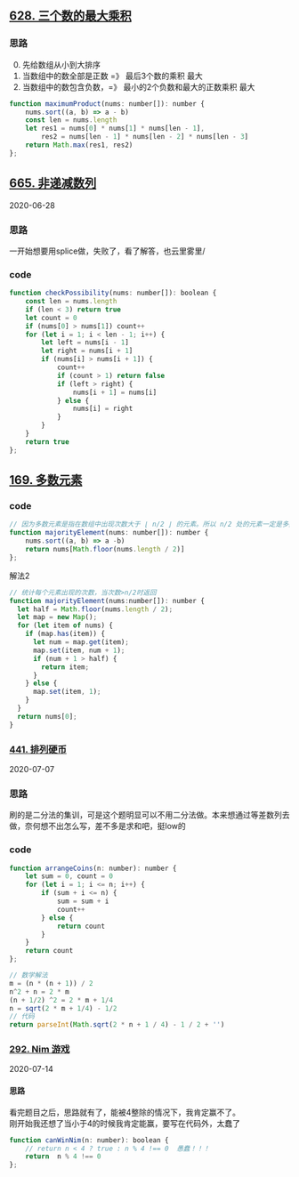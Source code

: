 ## [628. 三个数的最大乘积](https://leetcode-cn.com/problems/maximum-product-of-three-numbers/)
### 思路
0. 先给数组从小到大排序
1. 当数组中的数全部是正数 =》 最后3个数的乘积 最大
2. 当数组中的数包含负数，=》 最小的2个负数和最大的正数乘积 最大
```js
function maximumProduct(nums: number[]): number {
    nums.sort((a, b) => a - b)
    const len = nums.length
    let res1 = nums[0] * nums[1] * nums[len - 1],
        res2 = nums[len - 1] * nums[len - 2] * nums[len - 3]
    return Math.max(res1, res2)
};
```

## [665. 非递减数列](https://leetcode-cn.com/problems/non-decreasing-array/)
2020-06-28
### 思路 
一开始想要用splice做，失败了，看了解答，也云里雾里/
### code
```js
function checkPossibility(nums: number[]): boolean {
    const len = nums.length
    if (len < 3) return true
    let count = 0
    if (nums[0] > nums[1]) count++
    for (let i = 1; i < len - 1; i++) {
        let left = nums[i - 1]
        let right = nums[i + 1]
        if (nums[i] > nums[i + 1]) {
            count++
            if (count > 1) return false
            if (left > right) {
                nums[i + 1] = nums[i]
            } else {
                nums[i] = right
            }
        }
    }
    return true
};
```

## [169. 多数元素](https://leetcode-cn.com/problems/majority-element/)
### code
```js
// 因为多数元素是指在数组中出现次数大于 ⌊ n/2 ⌋ 的元素。所以 n/2 处的元素一定是多数元素
function majorityElement(nums: number[]): number {
    nums.sort((a, b) => a -b)
    return nums[Math.floor(nums.length / 2)]
};
```
解法2
```js
// 统计每个元素出现的次数，当次数>n/2时返回
function majorityElement(nums:number[]): number {
  let half = Math.floor(nums.length / 2);
  let map = new Map();
  for (let item of nums) {
    if (map.has(item)) {
      let num = map.get(item);
      map.set(item, num + 1);
      if (num + 1 > half) {
        return item;
      }
    } else {
      map.set(item, 1);
    }
  }
  return nums[0];
}
```

### [441. 排列硬币](https://leetcode-cn.com/problems/arranging-coins/)
2020-07-07
### 思路
刷的是二分法的集训，可是这个题明显可以不用二分法做。本来想通过等差数列去做，奈何想不出怎么写，差不多是求和吧，挺low的
### code
```js
function arrangeCoins(n: number): number {
    let sum = 0, count = 0
    for (let i = 1; i <= n; i++) {
        if (sum + i <= n) {
            sum = sum + i
            count++
        } else {
            return count
        }
    }
    return count
};
```
```js
// 数学解法
m = (n * (n + 1)) / 2
n^2 + n = 2 * m
(n + 1/2) ^2 = 2 * m + 1/4
n = sqrt(2 * m + 1/4) - 1/2
// 代码 
return parseInt(Math.sqrt(2 * n + 1 / 4) - 1 / 2 + '')
```

### [292. Nim 游戏](https://leetcode-cn.com/problems/nim-game/)
2020-07-14
#### 思路
看完题目之后，思路就有了，能被4整除的情况下，我肯定赢不了。     
刚开始我还想了当小于4的时候我肯定能赢，要写在代码外，太蠢了
```js
function canWinNim(n: number): boolean {
    // return n < 4 ? true : n % 4 !== 0  愚蠢！！！
    return  n % 4 !== 0
};
```
